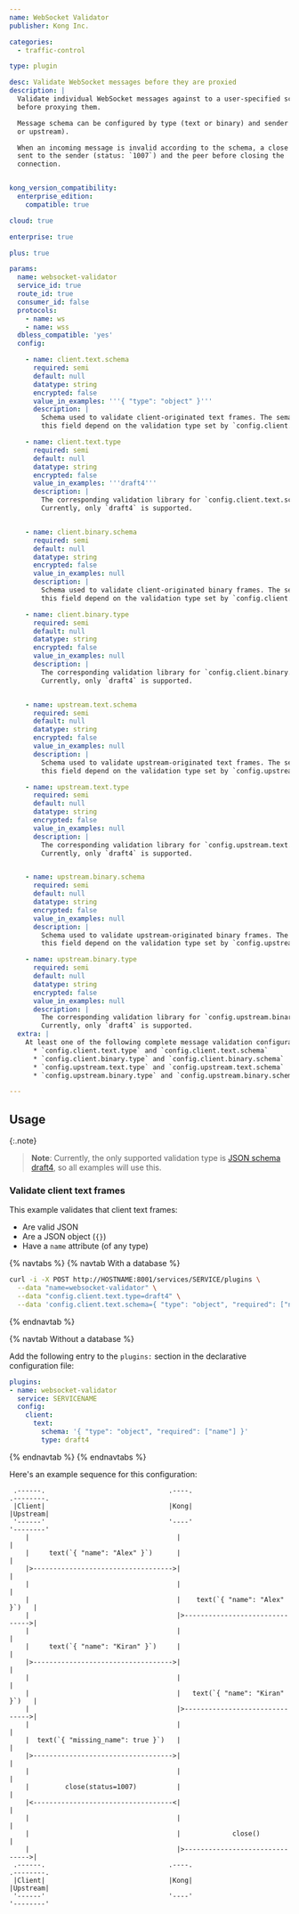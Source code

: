 ```yaml
---
name: WebSocket Validator
publisher: Kong Inc.

categories:
  - traffic-control

type: plugin

desc: Validate WebSocket messages before they are proxied
description: |
  Validate individual WebSocket messages against to a user-specified schema
  before proxying them.

  Message schema can be configured by type (text or binary) and sender (client
  or upstream).

  When an incoming message is invalid according to the schema, a close frame is
  sent to the sender (status: `1007`) and the peer before closing the
  connection.


kong_version_compatibility:
  enterprise_edition:
    compatible: true

cloud: true

enterprise: true

plus: true

params:
  name: websocket-validator
  service_id: true
  route_id: true
  consumer_id: false
  protocols:
    - name: ws
    - name: wss
  dbless_compatible: 'yes'
  config:

    - name: client.text.schema
      required: semi
      default: null
      datatype: string
      encrypted: false
      value_in_examples: '''{ "type": "object" }'''
      description: |
        Schema used to validate client-originated text frames. The semantics of
        this field depend on the validation type set by `config.client.text.type`.

    - name: client.text.type
      required: semi
      default: null
      datatype: string
      encrypted: false
      value_in_examples: '''draft4'''
      description: |
        The corresponding validation library for `config.client.text.schema`.
        Currently, only `draft4` is supported.


    - name: client.binary.schema
      required: semi
      default: null
      datatype: string
      encrypted: false
      value_in_examples: null
      description: |
        Schema used to validate client-originated binary frames. The semantics of
        this field depend on the validation type set by `config.client.binary.type`.

    - name: client.binary.type
      required: semi
      default: null
      datatype: string
      encrypted: false
      value_in_examples: null
      description: |
        The corresponding validation library for `config.client.binary.schema`.
        Currently, only `draft4` is supported.


    - name: upstream.text.schema
      required: semi
      default: null
      datatype: string
      encrypted: false
      value_in_examples: null
      description: |
        Schema used to validate upstream-originated text frames. The semantics of
        this field depend on the validation type set by `config.upstream.text.type`.

    - name: upstream.text.type
      required: semi
      default: null
      datatype: string
      encrypted: false
      value_in_examples: null
      description: |
        The corresponding validation library for `config.upstream.text.schema`.
        Currently, only `draft4` is supported.


    - name: upstream.binary.schema
      required: semi
      default: null
      datatype: string
      encrypted: false
      value_in_examples: null
      description: |
        Schema used to validate upstream-originated binary frames. The semantics of
        this field depend on the validation type set by `config.upstream.binary.type`.

    - name: upstream.binary.type
      required: semi
      default: null
      datatype: string
      encrypted: false
      value_in_examples: null
      description: |
        The corresponding validation library for `config.upstream.binary.schema`.
        Currently, only `draft4` is supported.
  extra: |
    At least one of the following complete message validation configurations must be defined:
      * `config.client.text.type` and `config.client.text.schema`
      * `config.client.binary.type` and `config.client.binary.schema`
      * `config.upstream.text.type` and `config.upstream.text.schema`
      * `config.upstream.binary.type` and `config.upstream.binary.schema`

---
```


## Usage

{:.note}
> **Note**: Currently, the only supported validation type is [JSON schema
draft4](https://json-schema.org/specification-links.html#draft-4), so all
examples will use this.

### Validate client text frames

This example validates that client text frames:

* Are valid JSON
* Are a JSON object (`{}`)
* Have a `name` attribute (of any type)


{% navtabs %}
{% navtab With a database %}


``` bash
curl -i -X POST http://HOSTNAME:8001/services/SERVICE/plugins \
  --data "name=websocket-validator" \
  --data "config.client.text.type=draft4" \
  --data 'config.client.text.schema={ "type": "object", "required": ["name"] }'
```
{% endnavtab %}

{% navtab Without a database %}

Add the following entry to the `plugins:` section in the declarative configuration file:

``` yaml
plugins:
- name: websocket-validator
  service: SERVICENAME
  config:
    client:
      text:
        schema: '{ "type": "object", "required": ["name"] }'
        type: draft4
```

{% endnavtab %}
{% endnavtabs %}


Here's an example sequence for this configuration:


```
 .------.                               .----.                          .--------.
 |Client|                               |Kong|                          |Upstream|
 '------'                               '----'                          '--------'
    |                                     |                                 |
    |     text(`{ "name": "Alex" }`)      |                                 |
    |>----------------------------------->|                                 |
    |                                     |                                 |
    |                                     |    text(`{ "name": "Alex" }`)   |
    |                                     |>------------------------------->|
    |                                     |                                 |
    |     text(`{ "name": "Kiran" }`)     |                                 |
    |>----------------------------------->|                                 |
    |                                     |                                 |
    |                                     |   text(`{ "name": "Kiran" }`)   |
    |                                     |>------------------------------->|
    |                                     |                                 |
    |  text(`{ "missing_name": true }`)   |                                 |
    |>----------------------------------->|                                 |
    |                                     |                                 |
    |         close(status=1007)          |                                 |
    |<-----------------------------------<|                                 |
    |                                     |                                 |
    |                                     |             close()             |
    |                                     |>------------------------------->|
 .------.                               .----.                          .--------.
 |Client|                               |Kong|                          |Upstream|
 '------'                               '----'                          '--------'
```

